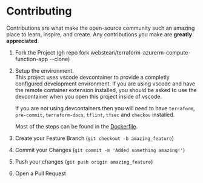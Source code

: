 # Contributing
Contributions are what make the open-source community such an amazing place to learn, inspire, and create. Any contributions you make are **greatly appreciated**.

1. Fork the Project (gh repo fork webstean/terraform-azurerm-compute-function-app --clone)
2. Setup the environment.  
   This project uses vscode devcontainer to provide a completly configured development environment. If you are using vscode and have the remote container extension installed, you should be asked to use the devcontainer when you open this project inside of vscode.

   If you are not using devcontainers then you will need to have `terraform`, `pre-commit`, `terraform-docs`, `tflint`, `tfsec` and `checkov` installed. 

   Most of the steps can be found in the [Dockerfile](.devcontainer/Dockerfile).
3. Create your Feature Branch (`git checkout -b amazing_feature`)
4. Commit your Changes (`git commit -m 'Added something amazing!'`)
5. Push your changes (`git push origin amazing_feature`)
6. Open a Pull Request
